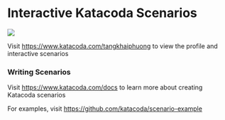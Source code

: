 # Interactive Katacoda Scenarios

[![](http://shields.katacoda.com/katacoda/tangkhaiphuong/count.svg)](https://www.katacoda.com/tangkhaiphuong "Get your profile on Katacoda.com")

Visit https://www.katacoda.com/tangkhaiphuong to view the profile and interactive scenarios

### Writing Scenarios
Visit https://www.katacoda.com/docs to learn more about creating Katacoda scenarios

For examples, visit https://github.com/katacoda/scenario-example
